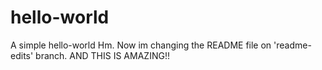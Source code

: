 # hello-world
A simple hello-world
Hm. Now im changing the README file on 'readme-edits' branch. AND THIS IS AMAZING!!
